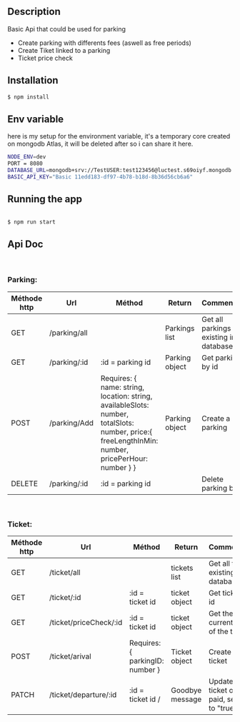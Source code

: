 ## Description

Basic Api that could be used for parking

- Create parking with differents fees (aswell as free periods)
- Create Tiket linked to a parking
- Ticket price check


## Installation

```bash
$ npm install
```

## Env variable
here is my setup for the environment variable, it's a temporary core created on mongodb Atlas, it will be deleted after so i can share it here.

```bash
NODE_ENV=dev
PORT = 8080
DATABASE_URL=mongodb+srv://TestUSER:test123456@luctest.s69oiyf.mongodb.net/?retryWrites=true&w=majority
BASIC_API_KEY="Basic 11edd183-df97-4b78-b18d-8b36d56cb6a6"
```

## Running the app

```bash

$ npm run start


```


## Api Doc
<br/>


### Parking: 

| Méthode http | Url | Méthod|Return| Commentaire |
| ----------- | ------| ------ |------|-----|
| GET | /parking/all | | Parkings list | Get all parkings existing in database|
| GET | /parking/:id | :id = parking id | Parking object | Get parking by id |
| POST | /parking/Add |Requires: { name: string, location: string, availableSlots: number, totalSlots: number, price:{ freeLengthInMin: number, pricePerHour: number } } | Parking object | Create a new parking|
| DELETE | /parking/:id | :id = parking id |  | Delete parking by id |
<br/>

### Ticket: 

| Méthode http | Url | Méthod|Return| Commentaire |
| ----------- | ------| ------ |------|-----|
| GET | /ticket/all | | tickets list | Get all tickets existing in database|
| GET | /ticket/:id | :id = ticket id | ticket object | Get ticket by id |
| GET | /ticket/priceCheck/:id | :id = ticket id | ticket object | Get the current price of the ticket |
| POST | /ticket/arival |Requires: { parkingID: number } | Ticket object | Create a new ticket|
| PATCH | /ticket/departure/:id | :id = ticket id / | Goodbye message | Update the ticket once paid, set paid to "true" |
